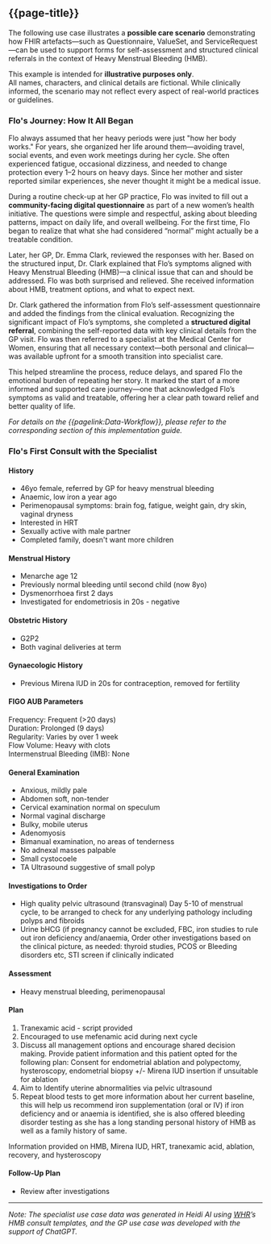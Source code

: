 ## {{page-title}}

The following use case illustrates a **possible care scenario** demonstrating how FHIR artefacts—such as Questionnaire, ValueSet, and ServiceRequest—can be used to support forms for self-assessment and structured clinical referrals in the context of Heavy Menstrual Bleeding (HMB).

This example is intended for **illustrative purposes only**.   
All names, characters, and clinical details are fictional. While clinically informed, the scenario may not reflect every aspect of real-world practices or guidelines.

### Flo's Journey: How It All Began
Flo always assumed that her heavy periods were just "how her body works." For years, she organized her life around them—avoiding travel, social events, and even work meetings during her cycle. She often experienced fatigue, occasional dizziness, and needed to change protection every 1–2 hours on heavy days. Since her mother and sister reported similar experiences, she never thought it might be a medical issue.

During a routine check-up at her GP practice, Flo was invited to fill out a **community-facing digital questionnaire** as part of a new women’s health initiative. The questions were simple and respectful, asking about bleeding patterns, impact on daily life, and overall wellbeing. For the first time, Flo began to realize that what she had considered “normal” might actually be a treatable condition.

Later, her GP, Dr. Emma Clark, reviewed the responses with her. Based on the structured input, Dr. Clark explained that Flo’s symptoms aligned with Heavy Menstrual Bleeding (HMB)—a clinical issue that can and should be addressed. Flo was both surprised and relieved. She received information about HMB, treatment options, and what to expect next.

Dr. Clark gathered the information from Flo’s self-assessment questionnaire and added the findings from the clinical evaluation. Recognizing the significant impact of Flo’s symptoms, she completed a **structured digital referral**, combining the self-reported data with key clinical details from the GP visit. Flo was then referred to a specialist at the Medical Center for Women, ensuring that all necessary context—both personal and clinical—was available upfront for a smooth transition into specialist care.

This helped streamline the process, reduce delays, and spared Flo the emotional burden of repeating her story. It marked the start of a more informed and supported care journey—one that acknowledged Flo’s symptoms as valid and treatable, offering her a clear path toward relief and better quality of life.

_For details on the {{pagelink:Data-Workflow}}, please refer to the corresponding section of this implementation guide._


### Flo's First Consult with the Specialist

#### History
- 46yo female, referred by GP for heavy menstrual bleeding
- Anaemic, low iron a year ago
- Perimenopausal symptoms: brain fog, fatigue, weight gain, dry skin, vaginal dryness
- Interested in HRT
- Sexually active with male partner
- Completed family, doesn't want more children

#### Menstrual History
- Menarche age 12
- Previously normal bleeding until second child (now 8yo)
- Dysmenorrhoea first 2 days
- Investigated for endometriosis in 20s - negative

#### Obstetric History
- G2P2
- Both vaginal deliveries at term

#### Gynaecologic History
- Previous Mirena IUD in 20s for contraception, removed for fertility

#### FIGO AUB Parameters
Frequency: Frequent (>20 days)   
Duration: Prolonged (9 days)    
Regularity: Varies by over 1 week    
Flow Volume: Heavy with clots     
Intermenstrual Bleeding (IMB): None

#### General Examination
- Anxious, mildly pale
- Abdomen soft, non-tender
- Cervical examination normal on speculum
- Normal vaginal discharge
- Bulky, mobile uterus
- Adenomyosis
- Bimanual examination, no areas of tenderness
- No adnexal masses palpable
- Small cystocoele
- TA Ultrasound suggestive of small polyp

#### Investigations to Order
- High quality pelvic ultrasound (transvaginal) Day 5-10 of menstrual cycle, to be arranged to check for any underlying pathology including polyps and fibroids
- Urine bHCG (if pregnancy cannot be excluded,  FBC, iron studies to rule out iron deficiency and/anaemia, 
Order other investigations based on the clinical picture, as needed: thyroid studies, PCOS or Bleeding disorders etc, 
STI screen if clinically indicated

#### Assessment
- Heavy menstrual bleeding, perimenopausal

#### Plan
1. Tranexamic acid - script provided
2. Encouraged to use mefenamic acid during next cycle
3. Discuss all management options and encourage shared decision making. Provide patient information and this patient opted for the following plan: Consent for endometrial ablation and polypectomy, hysteroscopy, endometrial biopsy +/- Mirena IUD insertion if unsuitable for ablation
4. Aim to Identify  uterine abnormalities via pelvic ultrasound
5. Repeat blood tests to get more information about her current baseline, this will help us recommend iron supplementation (oral or IV) if iron deficiency and or anaemia is identified, she is also offered bleeding disorder testing as she has a long standing personal history of HMB as well as a family history of same.

Information provided on HMB, Mirena IUD, HRT, tranexamic acid, ablation, recovery, and hysteroscopy

#### Follow-Up Plan
- Review after investigations


*** 
_Note: The specialist use case data was generated in Heidi AI using [WHR](https://www.womenshealthroad.com.au/)’s HMB consult templates, and the GP use case was developed with the support of ChatGPT._
